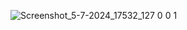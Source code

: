 ![Screenshot_5-7-2024_17532_127 0 0 1](https://github.com/Mufeedkm010/Time-Table/assets/166125773/7594c0d6-9718-4824-bb74-bc14d3c0774f)
